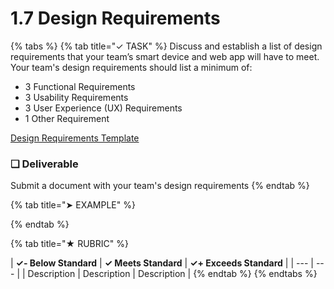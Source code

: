 # 1.7 Design Requirements

{% tabs %}
{% tab title="✓ TASK" %}
Discuss and establish a list of design requirements that your team’s smart device and web app will have to meet. Your team's design requirements should list a minimum of:

* 3 Functional Requirements
* 3 Usability Requirements
* 3 User Experience \(UX\) Requirements
* 1 Other Requirement

[Design Requirements Template](https://drive.google.com/open?id=1s90kNoqE8tlwiD8g6EMzBsmf9aAJUIFmllBKfHcyf7c)

### **❏ Deliverable**

Submit a document with your team's design requirements
{% endtab %}

{% tab title="➤ EXAMPLE" %}

{% endtab %}

{% tab title="★ RUBRIC" %}


| **✓- Below Standard** | **✓ Meets Standard** | **✓+ Exceeds Standard** |
| --- | --- |
| Description | Description | Description |
{% endtab %}
{% endtabs %}

